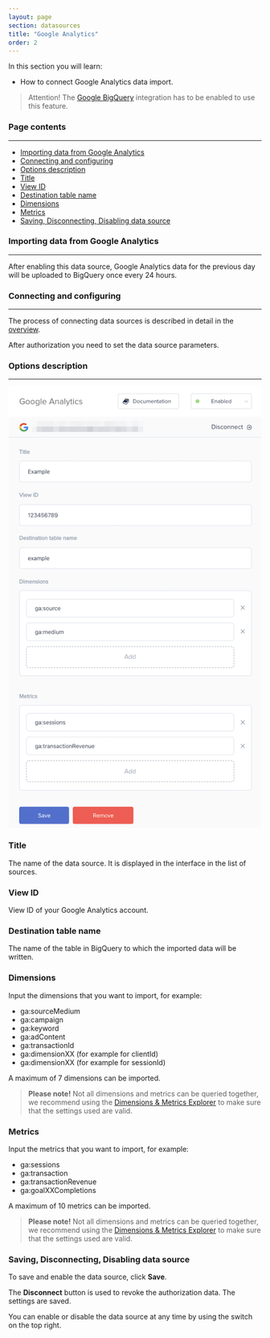 ```yaml
---
layout: page
section: datasources
title: "Google Analytics"
order: 2
---
```


In this section you will learn:
* How to connect Google Analytics data import.

> Attention! The [Google BigQuery](/integrations/google-bigquery) integration has to be enabled to use this feature.

### Page contents
------
<ul class="page-navigation">
  <li><a href="#importing-data">Importing data from Google Analytics</a></li>
  <li><a href="#connecting-and-configuring">Connecting and configuring</a></li>
  <li><a href="#options-description">Options description</a></li>
  <li><a href="#title">Title</a></li>
  <li><a href="#view-id">View ID</a></li>
  <li><a href="#destination-table-name">Destination table name</a></li>
  <li><a href="#dimensions">Dimensions</a></li>
  <li><a href="#metrics">Metrics</a></li>
  <li><a href="#saving-disconnecting-disabling">Saving, Disconnecting, Disabling data source</a></li>
</ul>

### <a name="importing-data"></a>Importing data from Google Analytics
------

After enabling this data source, Google Analytics data for the previous day will be uploaded to BigQuery once every 24 hours.

### <a name="connecting-and-configuring"></a>Connecting and configuring
------

The process of connecting data sources is described in detail in the [overview](https://docs.segmentstream.com/datasources/index).

After authorization you need to set the data source parameters.

### <a name="options-description"></a>Options description
------
![](/img/ga_datasource.png)

### <a name="title"></a>Title
The name of the data source. It is displayed in the interface in the list of sources.

### <a name="view-id"></a>View ID
View ID of your Google Analytics account.

### <a name="destination-table-name"></a>Destination table name
The name of the table in BigQuery to which the imported data will be written.

### <a name="dimensions"></a>Dimensions
Input the dimensions that you want to import, for example:
- ga:sourceMedium
- ga:campaign
- ga:keyword
- ga:adContent
- ga:transactionId
- ga:dimensionXX (for example for clientId)
- ga:dimensionXX (for example for sessionId)

A maximum of 7 dimensions can be imported.

>**Please note!** Not all dimensions and metrics can be queried together, we recommend using the [Dimensions & Metrics Explorer](https://ga-dev-tools.appspot.com/dimensions-metrics-explorer/) to make sure that the settings used are valid.

### <a name="metrics"></a>Metrics
Input the metrics that you want to import, for example:
- ga:sessions
- ga:transaction
- ga:transactionRevenue
- ga:goalXXCompletions

A maximum of 10 metrics can be imported.

>**Please note!** Not all dimensions and metrics can be queried together, we recommend using the [Dimensions & Metrics Explorer](https://ga-dev-tools.appspot.com/dimensions-metrics-explorer/) to make sure that the settings used are valid.

### <a name="saving-disconnecting-disabling"></a>Saving, Disconnecting, Disabling data source
To save and enable the data source, click **Save**.

The **Disconnect** button is used to revoke the authorization data. The settings are saved.

You can enable or disable the data source at any time by using the switch on the top right.

